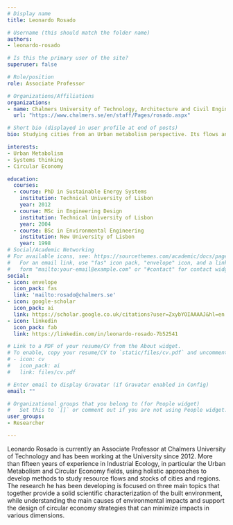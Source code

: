```yaml
---
# Display name
title: Leonardo Rosado

# Username (this should match the folder name)
authors:
- leonardo-rosado

# Is this the primary user of the site?
superuser: false

# Role/position
role: Associate Professor

# Organizations/Affiliations
organizations:
- name: Chalmers University of Technology, Architecture and Civil Engineering, Building Technology, Sustainable Building
  url: "https://www.chalmers.se/en/staff/Pages/rosado.aspx"

# Short bio (displayed in user profile at end of posts)
bio: Studying cities from an Urban metabolism perspective. Its flows and stocks, its functions and needs. To provide information towards urban planning and circular economy. 

interests:
- Urban Metabolism
- Systems thinking
- Circular Economy

education:
  courses:
  - course: PhD in Sustainable Energy Systems
    institution: Technical University of Lisbon
    year: 2012
  - course: MSc in Engineering Design
    institution: Technical University of Lisbon
    year: 2004
  - course: BSc in Environmental Engineering
    institution: New University of Lisbon
    year: 1998
# Social/Academic Networking
# For available icons, see: https://sourcethemes.com/academic/docs/page-builder/#icons
#   For an email link, use "fas" icon pack, "envelope" icon, and a link in the
#   form "mailto:your-email@example.com" or "#contact" for contact widget.
social:
- icon: envelope
  icon_pack: fas
  link: 'mailto:rosado@chalmers.se'
- icon: google-scholar
  icon_pack: ai
  link: https://scholar.google.co.uk/citations?user=ZxybYOIAAAAJ&hl=en
- icon: linkedin
  icon_pack: fab
  link: https://linkedin.com/in/leonardo-rosado-7b52541

# Link to a PDF of your resume/CV from the About widget.
# To enable, copy your resume/CV to `static/files/cv.pdf` and uncomment the lines below.
# - icon: cv
#   icon_pack: ai
#   link: files/cv.pdf

# Enter email to display Gravatar (if Gravatar enabled in Config)
email: ""

# Organizational groups that you belong to (for People widget)
#   Set this to `[]` or comment out if you are not using People widget.
user_groups:
- Researcher

---
```

Leonardo Rosado is currently an Associate Professor at Chalmers University of Technology and has been working at the University since 2012. More than fifteen years of experience in Industrial Ecology, in particular the Urban Metabolism and Circular Economy fields, using holistic approaches to develop methods to study resource flows and stocks of cities and regions. The research he has been developing is focused on three main topics that together provide a solid scientific characterization of the built environment, while understanding the main causes of environmental impacts and support the design of circular economy strategies that can minimize impacts in various dimensions. 
